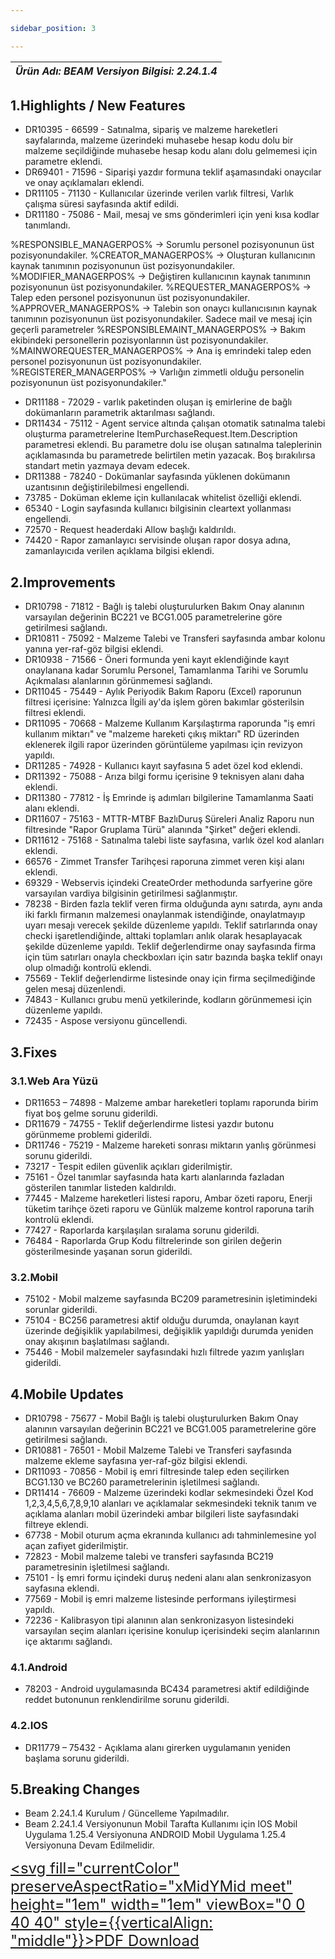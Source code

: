 ```yaml
---

sidebar_position: 3

---
```

| ***Ürün Adı: BEAM   Versiyon Bilgisi: 2.24.1.4*** |
|-----------------------------------------------| 


## **1.Highlights / New Features**

-	DR10395 - 66599 - Satınalma, sipariş ve malzeme hareketleri sayfalarında, malzeme üzerindeki muhasebe hesap kodu dolu bir malzeme seçildiğinde muhasebe hesap kodu alanı dolu gelmemesi için parametre eklendi.
-	DR69401 - 71596 - Siparişi yazdır formuna teklif aşamasındaki onaycılar ve onay açıklamaları eklendi.
-	DR11105 - 71130 - Kullanıcılar üzerinde verilen varlık filtresi, Varlık çalışma süresi sayfasında aktif edildi.
-	DR11180 - 75086 - Mail, mesaj ve sms gönderimleri için yeni kısa kodlar tanımlandı.

   %RESPONSIBLE_MANAGERPOS% -> Sorumlu personel pozisyonunun üst pozisyonundakiler.
   %CREATOR_MANAGERPOS% -> Oluşturan kullanıcının kaynak tanımının pozisyonunun üst pozisyonundakiler.
   %MODIFIER_MANAGERPOS% -> Değiştiren kullanıcının kaynak tanımının pozisyonunun üst pozisyonundakiler.
   %REQUESTER_MANAGERPOS% -> Talep eden personel pozisyonunun üst pozisyonundakiler.
   %APPROVER_MANAGERPOS% -> Talebin son onaycı kullanıcısının kaynak tanımının pozisyonunun üst pozisyonundakiler.
   Sadece mail ve mesaj için geçerli parametreler
   %RESPONSIBLEMAINT_MANAGERPOS% -> Bakım ekibindeki personellerin pozisyonlarının üst pozisyonundakiler.
   %MAINWOREQUESTER_MANAGERPOS% -> Ana iş emrindeki talep eden personel pozisyonunun üst pozisyonundakiler.
   %REGISTERER_MANAGERPOS% -> Varlığın zimmetli olduğu personelin pozisyonunun üst pozisyonundakiler."
-	DR11188 - 72029 - varlık paketinden oluşan iş emirlerine de bağlı dokümanların parametrik aktarılması sağlandı.
-	DR11434 - 75112 - Agent service altında çalışan otomatik satınalma talebi oluşturma parametrelerine ItemPurchaseRequest.Item.Description parametresi eklendi. Bu parametre dolu ise oluşan satınalma taleplerinin açıklamasında bu parametrede belirtilen metin yazacak. Boş bırakılırsa standart metin yazmaya devam edecek.
-	DR11388 - 78240 - Dokümanlar sayfasında yüklenen dokümanın uzantısının değiştirilebilmesi engellendi.
-	73785 - Doküman ekleme için kullanılacak whitelist özelliği eklendi.
-	65340 - Login sayfasında kullanıcı bilgisinin cleartext yollanması engellendi.
-	72570 - Request headerdaki Allow başlığı kaldırıldı.
-	74420 - Rapor zamanlayıcı servisinde oluşan rapor dosya adına, zamanlayıcıda verilen açıklama bilgisi eklendi.


## 2.Improvements

-	DR10798 - 71812 - Bağlı iş talebi oluşturulurken Bakım Onay alanının varsayılan değerinin BC221 ve BCG1.005 parametrelerine göre getirilmesi sağlandı.
-	DR10811 - 75092 - Malzeme Talebi ve Transferi sayfasında ambar kolonu yanına yer-raf-göz bilgisi eklendi.
-	DR10938 - 71566 - Öneri formunda yeni kayıt eklendiğinde kayıt onaylanana kadar Sorumlu Personel, Tamamlanma Tarihi ve Sorumlu Açıkmalası alanlarının görünmemesi sağlandı.
-	DR11045 - 75449 - Aylık Periyodik Bakım Raporu (Excel) raporunun filtresi içerisine: Yalnızca İlgili ay'da işlem gören bakımlar gösterilsin filtresi eklendi.
-	DR11095 - 70668 - Malzeme Kullanım Karşılaştırma raporunda "iş emri kullanım miktarı" ve "malzeme hareketi çıkış miktarı" RD üzerinden eklenerek ilgili rapor üzerinden görüntüleme yapılması için revizyon yapıldı.
-	DR11285 - 74928 - Kullanıcı kayıt sayfasına 5 adet özel kod eklendi.
-	DR11392 - 75088 - Arıza bilgi formu içerisine 9 teknisyen alanı daha eklendi.
-	DR11380 - 77812 - İş Emrinde iş adımları bilgilerine Tamamlanma Saati alanı eklendi.
-	DR11607 - 75163 - MTTR-MTBF BazlıDuruş Süreleri Analiz Raporu nun filtresinde "Rapor Gruplama Türü" alanında "Şirket" değeri eklendi.
-	DR11612 - 75168 - Satınalma talebi liste sayfasına, varlık özel kod alanları eklendi.
-	66576 - Zimmet Transfer Tarihçesi raporuna zimmet veren kişi alanı eklendi.
-	69329 - Webservis içindeki CreateOrder methodunda sarfyerine göre varsayılan vardiya bilgisinin getirilmesi sağlanmıştır.
-	78238 - Birden fazla teklif veren firma olduğunda aynı satırda, aynı anda iki farklı firmanın malzemesi onaylanmak istendiğinde, onaylatmayıp uyarı mesajı verecek şekilde düzenleme yapıldı.
   Teklif satırlarında onay checki işaretlendiğinde, alttaki toplamları anlık olarak hesaplayacak şekilde düzenleme yapıldı.
   Teklif değerlendirme onay sayfasında firma için tüm satırları onayla checkboxları için satır bazında başka teklif onayı olup olmadığı kontrolü eklendi.
-	75569 - Teklif değerlendirme listesinde onay için firma seçilmediğinde gelen mesaj düzenlendi.
-	74843 - Kullanıcı grubu menü yetkilerinde, kodların görünmemesi için düzenleme yapıldı.
-	72435 - Aspose versiyonu güncellendi.
   

## **3.Fixes**

### 3.1.Web Ara Yüzü

-   DR11653 – 74898 - Malzeme ambar hareketleri toplamı raporunda birim fiyat boş gelme sorunu giderildi.
-	DR11679 - 74755 - Teklif değerlendirme listesi yazdır butonu görünmeme problemi giderildi.
-	DR11746 - 75219 - Malzeme hareketi sonrası miktarın yanlış görünmesi sorunu giderildi.
-	73217 - Tespit edilen güvenlik açıkları giderilmiştir.
-	75161 - Özel tanımlar sayfasında hata kartı alanlarında fazladan gösterilen tanımlar listeden kaldırıldı.
-	77445 - Malzeme hareketleri listesi raporu, Ambar özeti raporu, Enerji tüketim tarihçe özeti raporu ve Günlük malzeme kontrol raporuna tarih kontrolü eklendi.
-	77427 - Raporlarda karşılaşılan sıralama sorunu giderildi.
-	76484 - Raporlarda Grup Kodu filtrelerinde son girilen değerin gösterilmesinde yaşanan sorun giderildi.

### 3.2.Mobil

-	75102 - Mobil malzeme sayfasında BC209 parametresinin işletimindeki sorunlar giderildi.
-	75104 - BC256 parametresi aktif olduğu durumda, onaylanan kayıt üzerinde değişiklik yapılabilmesi, değişiklik yapıldığı durumda yeniden onay akışının başlatılması sağlandı.
-	75446 - Mobil malzemeler sayfasındaki hızlı filtrede yazım yanlışları giderildi.


## **4.Mobile Updates**

-	DR10798 - 75677 - Mobil Bağlı iş talebi oluşturulurken Bakım Onay alanının varsayılan değerinin BC221 ve BCG1.005 parametrelerine göre getirilmesi sağlandı.
-	DR10881 - 76501 - Mobil Malzeme Talebi ve Transferi sayfasında malzeme ekleme sayfasına yer-raf-göz bilgisi eklendi.
-	DR11093 - 70856 - Mobil iş emri filtresinde talep eden seçilirken BCG1.130 ve BC260 parametrelerinin işletilmesi sağlandı.
-	DR11414 - 76609 - Malzeme üzerindeki kodlar sekmesindeki Özel Kod 1,2,3,4,5,6,7,8,9,10 alanları ve açıklamalar sekmesindeki teknik tanım ve açıklama alanları mobil üzerindeki ambar bilgileri liste sayfasındaki filtreye eklendi.
-	67738 - Mobil oturum açma ekranında kullanıcı adı tahminlemesine yol açan zafiyet giderilmiştir.
-	72823 - Mobil malzeme talebi ve transferi sayfasında BC219 parametresinin işletilmesi sağlandı.
-	75101 - İş emri formu içindeki duruş nedeni alanı alan senkronizasyon sayfasına eklendi.
-	77569 - Mobil iş emri malzeme listesinde performans iyileştirmesi yapıldı.
-	72236 - Kalibrasyon tipi alanının alan senkronizasyon listesindeki varsayılan seçim alanları içerisine konulup içerisindeki seçim alanlarının içe aktarımı sağlandı.


### 4.1.Android

-	78203 - Android uygulamasında BC434 parametresi aktif edildiğinde reddet butonunun renklendirilme sorunu giderildi.


### 4.2.IOS

-	DR11779 – 75432 - Açıklama alanı girerken uygulamanın yeniden başlama sorunu giderildi.


## **5.Breaking Changes**

-	Beam 2.24.1.4 Kurulum / Güncelleme Yapılmadılır.
-	Beam 2.24.1.4 Versiyonunun Mobil Tarafta Kullanımı için IOS Mobil Uygulama 1.25.4 Versiyonuna ANDROID Mobil Uygulama 1.25.4 Versiyonuna Devam Edilmelidir.


<font size="5"><a href="https://portal.synergynow.io/#/_redirect/XVxDJWWBJ3gtShrJiUMQkb"  target="_blank"><svg fill="currentColor" preserveAspectRatio="xMidYMid meet" height="1em" width="1em" viewBox="0 0 40 40" style={{verticalAlign: "middle"}}><g><path d="m35.8 8.5q0.6 0.6 1 1.7t0.5 1.9v25.8q0 0.8-0.6 1.5t-1.6 0.6h-30q-0.9 0-1.5-0.6t-0.6-1.5v-35.8q0-0.8 0.6-1.5t1.5-0.6h20q0.9 0 2 0.4t1.7 1.1z m-9.9-5.5v8.4h8.4q-0.3-0.6-0.5-0.9l-7-7q-0.3-0.2-0.9-0.5z m8.5 34.1v-22.8h-9.3q-0.9 0-1.5-0.6t-0.6-1.6v-9.2h-17.1v34.2h28.5z m-11.4-13.2q0.7 0.6 1.8 1.3 1.3-0.2 2.6-0.2 3.3 0 4 1.1 0.4 0.5 0 1.2 0 0 0 0l0 0v0.1q-0.2 0.8-1.6 0.8-1.1 0-2.6-0.4t-2.9-1.2q-4.9 0.5-8.7 1.8-3.4 5.9-5.4 5.9-0.4 0-0.7-0.2l-0.5-0.2q0-0.1-0.1-0.2-0.3-0.2-0.2-0.8 0.2-0.8 1.3-2t2.9-2.1q0.3-0.2 0.5 0.1 0.1 0 0.1 0.1 1.1-1.9 2.4-4.4 1.5-3.1 2.3-5.9-0.5-1.8-0.7-3.5t0.2-2.9q0.2-0.9 0.9-0.9h0.5q0.5 0 0.8 0.4 0.4 0.4 0.2 1.5-0.1 0.1-0.1 0.2 0 0 0 0.1v0.7q0 2.8-0.3 4.3 1.2 3.7 3.3 5.3z m-12.9 9.2q1.2-0.6 3.1-3.5-1.2 0.8-2 1.8t-1.1 1.7z m8.9-20.6q-0.4 1-0.1 3 0.1-0.2 0.2-1 0-0.1 0.1-0.9 0.1-0.1 0.1-0.2 0-0.1 0-0.1t0 0 0 0q0-0.5-0.3-0.8 0 0 0 0v0z m-2.8 14.8q3-1.2 6.4-1.8-0.1 0-0.3-0.2t-0.4-0.3q-1.7-1.5-2.8-4-0.6 2-1.9 4.4-0.7 1.3-1 1.9z m14.4-0.4q-0.5-0.5-3.1-0.5 1.7 0.6 2.8 0.6 0.3 0 0.4 0 0 0-0.1-0.1z"></path></g></svg>PDF Download</a></font>